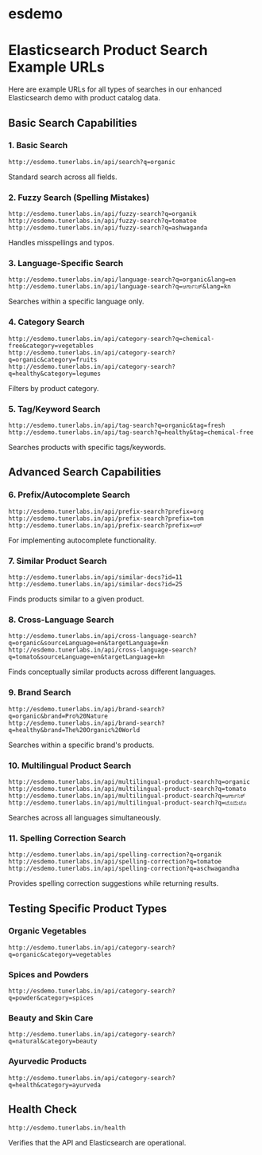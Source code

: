 # esdemo
# Elasticsearch Product Search Example URLs

Here are example URLs for all types of searches in our enhanced Elasticsearch demo with product catalog data.

## Basic Search Capabilities

### 1. Basic Search
```
http://esdemo.tunerlabs.in/api/search?q=organic
```
Standard search across all fields.

### 2. Fuzzy Search (Spelling Mistakes)
```
http://esdemo.tunerlabs.in/api/fuzzy-search?q=organik
http://esdemo.tunerlabs.in/api/fuzzy-search?q=tomatoe
http://esdemo.tunerlabs.in/api/fuzzy-search?q=ashwaganda
```
Handles misspellings and typos.

### 3. Language-Specific Search
```
http://esdemo.tunerlabs.in/api/language-search?q=organic&lang=en
http://esdemo.tunerlabs.in/api/language-search?q=ಆರ್ಗಾನಿಕ್&lang=kn
```
Searches within a specific language only.

### 4. Category Search
```
http://esdemo.tunerlabs.in/api/category-search?q=chemical-free&category=vegetables
http://esdemo.tunerlabs.in/api/category-search?q=organic&category=fruits
http://esdemo.tunerlabs.in/api/category-search?q=healthy&category=legumes
```
Filters by product category.

### 5. Tag/Keyword Search
```
http://esdemo.tunerlabs.in/api/tag-search?q=organic&tag=fresh
http://esdemo.tunerlabs.in/api/tag-search?q=healthy&tag=chemical-free
```
Searches products with specific tags/keywords.

## Advanced Search Capabilities

### 6. Prefix/Autocomplete Search
```
http://esdemo.tunerlabs.in/api/prefix-search?prefix=org
http://esdemo.tunerlabs.in/api/prefix-search?prefix=tom
http://esdemo.tunerlabs.in/api/prefix-search?prefix=ಆರ್
```
For implementing autocomplete functionality.

### 7. Similar Product Search
```
http://esdemo.tunerlabs.in/api/similar-docs?id=11
http://esdemo.tunerlabs.in/api/similar-docs?id=25
```
Finds products similar to a given product.

### 8. Cross-Language Search
```
http://esdemo.tunerlabs.in/api/cross-language-search?q=organic&sourceLanguage=en&targetLanguage=kn
http://esdemo.tunerlabs.in/api/cross-language-search?q=tomato&sourceLanguage=en&targetLanguage=kn
```
Finds conceptually similar products across different languages.

### 9. Brand Search
```
http://esdemo.tunerlabs.in/api/brand-search?q=organic&brand=Pro%20Nature
http://esdemo.tunerlabs.in/api/brand-search?q=healthy&brand=The%20Organic%20World
```
Searches within a specific brand's products.

### 10. Multilingual Product Search
```
http://esdemo.tunerlabs.in/api/multilingual-product-search?q=organic
http://esdemo.tunerlabs.in/api/multilingual-product-search?q=tomato
http://esdemo.tunerlabs.in/api/multilingual-product-search?q=ಆರ್ಗಾನಿಕ್
http://esdemo.tunerlabs.in/api/multilingual-product-search?q=ಟೊಮೆಟೊ
```
Searches across all languages simultaneously.

### 11. Spelling Correction Search
```
http://esdemo.tunerlabs.in/api/spelling-correction?q=organik
http://esdemo.tunerlabs.in/api/spelling-correction?q=tomatoe
http://esdemo.tunerlabs.in/api/spelling-correction?q=aschwagandha
```
Provides spelling correction suggestions while returning results.

## Testing Specific Product Types

### Organic Vegetables
```
http://esdemo.tunerlabs.in/api/category-search?q=organic&category=vegetables
```

### Spices and Powders
```
http://esdemo.tunerlabs.in/api/category-search?q=powder&category=spices
```

### Beauty and Skin Care
```
http://esdemo.tunerlabs.in/api/category-search?q=natural&category=beauty
```

### Ayurvedic Products
```
http://esdemo.tunerlabs.in/api/category-search?q=health&category=ayurveda
```

## Health Check
```
http://esdemo.tunerlabs.in/health
```
Verifies that the API and Elasticsearch are operational.
